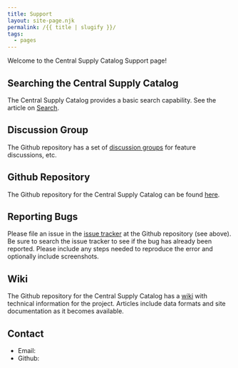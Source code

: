 ```yaml
---
title: Support
layout: site-page.njk
permalink: /{{ title | slugify }}/
tags:
  - pages
---
```


Welcome to the Central Supply Catalog Support page!

## Searching the Central Supply Catalog

The Central Supply Catalog provides a basic search capability. See the article on [Search](/support/search).

## Discussion Group

The Github repository has a set of <a href="https://github.com/code-monki/central-supply-catalog/discussions" target="_blank">discussion groups</a> for feature discussions, etc.

## Github Repository

The Github repository for the Central Supply Catalog can be found <a href="https://github.com/code-monki/central-supply-catalog" target="_blank">here</a>.

## Reporting Bugs

Please file an issue in the <a href="https://github.com/code-monki/central-supply-catalog/issues" target="_blank">issue tracker</a> at the Github repository (see above). Be sure to search the issue tracker to see if the bug has already been reported. Please include any steps needed to reproduce the error and optionally include screenshots.

## Wiki

The Github repository for the Central Supply Catalog has a <a href="https://github.com/code-monki/central-supply-catalog/wiki" target="_blank">wiki</a> with technical information for the project. Articles include data formats and site documentation as it becomes available.

## Contact

- Email: <a href="mailto: trav-csc-support@pheonic.com"><i class="fas fa-envelope"></i></a></li>
- Github: <a href="https://github.com/code-monki"><i class="fab fa-github"></i></a>
